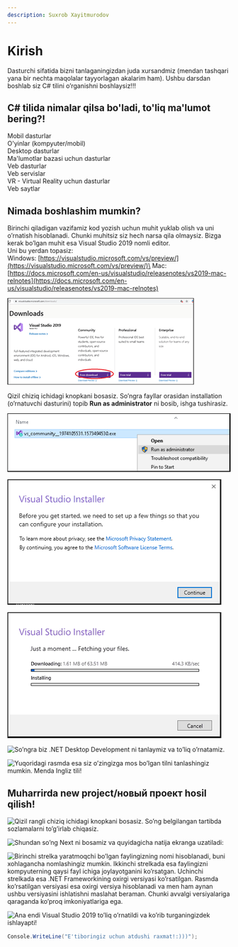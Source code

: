 ```yaml
---
description: Suxrob Xayitmurodov
---
```


# Kirish

Dasturchi sifatida bizni tanlaganingizdan juda xursandmiz (mendan tashqari yana bir nechta maqolalar tayyorlagan akalarim ham). Ushbu darsdan boshlab siz C# tilini o’rganishni boshlaysiz!!!

## C# tilida nimalar qilsa bo'ladi, to'liq ma'lumot bering?!

Mobil dasturlar\
O'yinlar (kompyuter/mobil)\
Desktop dasturlar\
Ma'lumotlar bazasi uchun dasturlar\
Veb dasturlar\
Veb servislar\
VR - Virtual Reality uchun dasturlar\
Veb saytlar

## Nimada boshlashim mumkin?

Birinchi qiladigan vazifamiz kod yozish uchun muhit yuklab olish va uni o’rnatish hisoblanadi. Chunki muhitsiz siz hech narsa qila olmaysiz. Bizga kerak bo’lgan muhit esa Visual Studio 2019 nomli editor.\
Uni bu yerdan topasiz:\
Windows: [https://visualstudio.microsoft.com/vs/preview/](https://visualstudio.microsoft.com/vs/preview/)\
Mac:[https://docs.microsoft.com/en-us/visualstudio/releasenotes/vs2019-mac-relnotes](https://docs.microsoft.com/en-us/visualstudio/releasenotes/vs2019-mac-relnotes)

![](<../../../.gitbook/assets/image (29) (1) (1) (1) (1) (2) (2) (2) (2) (1) (1) (1) (1) (1) (1) (1) (1) (1) (2) (1).png>)

Qizil chiziq ichidagi knopkani bosasiz. So’ngra fayllar orasidan installation (o’rnatuvchi dasturini) topib **Run as administrator** ni bosib, ishga tushirasiz.

![](../../../.gitbook/assets/start-visual-studio-2019-installation.png)

![Litsenziya shartlarini qabul qilasiz](../../../.gitbook/assets/visual-studio-2019-license-agreement.png)

![Va o'rnatishni boshlaydi...](../../../.gitbook/assets/downloading-visual-studio-2019.png)

![So’ngra biz .NET Desktop Development ni tanlaymiz va to’liq o’rnatamiz.](../../../.gitbook/assets/photo\_2020-11-11\_19-43-56.jpg)

![Yuqoridagi rasmda esa siz o’zingizga mos bo’lgan tilni tanlashingiz mumkin. Menda Ingliz tili!](../../../.gitbook/assets/photo\_2020-11-11\_19-45-31.jpg)

## Muharrirda new project/новый проект hosil qilish!

![Qizil rangli chiziq ichidagi knopkani bosasiz. So’ng belgilangan tartibda sozlamalarni to’g’irlab chiqasiz.](../../../.gitbook/assets/photo\_2020-11-11\_19-49-04.jpg)

![Shundan so’ng Next ni bosamiz va quyidagicha natija ekranga uzatiladi:](../../../.gitbook/assets/photo\_2020-11-11\_19-49-05.jpg)

![Birinchi strelka yaratmoqchi bo’lgan faylingizning nomi hisoblanadi, buni xohlagancha nomlashingiz mumkin. Ikkinchi strelkada esa faylingizni kompyuterning qaysi fayl ichiga joylayotganini ko’rsatgan. Uchinchi strelkada esa .NET Frameworkining oxirgi versiyasi ko’rsatilgan. Rasmda ko’rsatilgan versiyasi esa oxirgi versiya hisoblanadi va men ham aynan ushbu versiyasini ishlatishni maslahat beraman. Chunki avvalgi versiyalariga qaraganda ko’proq imkoniyatlariga ega.](../../../.gitbook/assets/photo\_2020-11-11\_19-49-06.jpg)

![Ana endi Visual Studio 2019 to’liq o’rnatildi va ko’rib turganingizdek ishlayapti!](../../../.gitbook/assets/photo\_2020-11-11\_19-49-07.jpg)

```csharp
Console.WriteLine("E'tiboringiz uchun atdushi raxmat!:)))");
```
